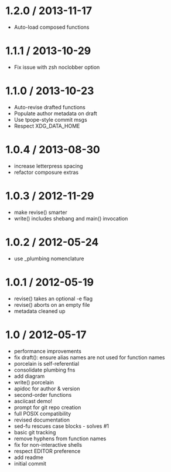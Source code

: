 1.2.0 / 2013-11-17
==================
* Auto-load composed functions

1.1.1 / 2013-10-29
==================
* Fix issue with zsh noclobber option

1.1.0 / 2013-10-23
==================
* Auto-revise drafted functions
* Populate author metadata on draft
* Use tpope-style commit msgs
* Respect XDG_DATA_HOME

1.0.4 / 2013-08-30
==================

* increase letterpress spacing
* refactor composure extras

1.0.3 / 2012-11-29
==================

* make revise() smarter
* write() includes shebang and main() invocation

1.0.2 / 2012-05-24
==================

  * use _plumbing nomenclature

1.0.1 / 2012-05-19
==================

  * revise() takes an optional -e flag
  * revise() aborts on an empty file
  * metadata cleaned up

1.0 / 2012-05-17
==================

  * performance improvements
  * fix draft(): ensure alias names are not used for function names
  * porcelain is self-referential
  * consolidate plumbing fns
  * add diagram
  * write() porcelain
  * apidoc for author & version
  * second-order functions
  * asciicast demo!
  * prompt for git repo creation
  * full POSIX compatibility
  * revised documentation
  * sed-fu rescues case blocks - solves #1
  * basic git tracking
  * remove hyphens from function names
  * fix for non-interactive shells
  * respect EDITOR preference
  * add readme
  * initial commit
